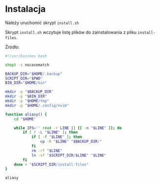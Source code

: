 # Instalacja

Należy uruchomić skrypt `install.sh`

Skrypt `install.sh` wczytuje listę plików do zainstalowania z pliku `install-files`.

Źródło:
```bash
#!/usr/bin/env bash

shopt -s nocasematch

BACKUP_DIR="$HOME/.backup"
SCRIPT_DIR="$PWD"
BIN_DIR="$HOME/bin"

mkdir -p "$BACKUP_DIR"
mkdir -p "$BIN_DIR"
mkdir -p "$HOME/tmp"
mkdir -p "$HOME/.config/nvim"

function aliasy() {
    cd "$HOME"

    while IFS='' read -r LINE || [[ -n "$LINE" ]]; do
        if [ ! -L "$LINE" ]; then
            if [ -f "$LINE" ]; then
                cp -R "$LINE" "$BACKUP_DIR/"
            fi
            rm -rf "$LINE"
            ln -sf "$SCRIPT_DIR/$LINE" "$LINE"
        fi
    done < "$SCRIPT_DIR/install-files"
}

aliasy
```
